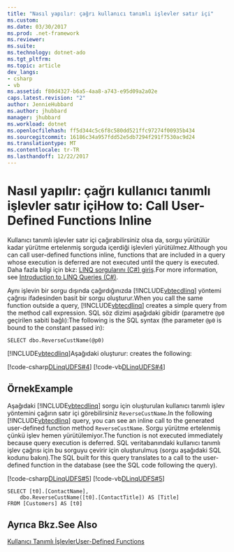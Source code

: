 ```yaml
---
title: "Nasıl yapılır: çağrı kullanıcı tanımlı işlevler satır içi"
ms.custom: 
ms.date: 03/30/2017
ms.prod: .net-framework
ms.reviewer: 
ms.suite: 
ms.technology: dotnet-ado
ms.tgt_pltfrm: 
ms.topic: article
dev_langs:
- csharp
- vb
ms.assetid: f80d4327-b6a5-4aa8-a743-e95d09a2a02e
caps.latest.revision: "2"
author: JennieHubbard
ms.author: jhubbard
manager: jhubbard
ms.workload: dotnet
ms.openlocfilehash: ff5d344c5c6f8c580dd521ffc97274f00935b434
ms.sourcegitcommit: 16186c34a957fdd52e5db7294f291f7530ac9d24
ms.translationtype: MT
ms.contentlocale: tr-TR
ms.lasthandoff: 12/22/2017
---
```

# <a name="how-to-call-user-defined-functions-inline"></a><span data-ttu-id="869bc-102">Nasıl yapılır: çağrı kullanıcı tanımlı işlevler satır içi</span><span class="sxs-lookup"><span data-stu-id="869bc-102">How to: Call User-Defined Functions Inline</span></span>
<span data-ttu-id="869bc-103">Kullanıcı tanımlı işlevler satır içi çağırabilirsiniz olsa da, sorgu yürütülür kadar yürütme ertelenmiş sorguda içerdiği işlevleri yürütülmez.</span><span class="sxs-lookup"><span data-stu-id="869bc-103">Although you can call user-defined functions inline, functions that are included in a query whose execution is deferred are not executed until the query is executed.</span></span> <span data-ttu-id="869bc-104">Daha fazla bilgi için bkz: [LINQ sorgularını (C#) giriş](~/docs/csharp/programming-guide/concepts/linq/introduction-to-linq-queries.md).</span><span class="sxs-lookup"><span data-stu-id="869bc-104">For more information, see [Introduction to LINQ Queries (C#)](~/docs/csharp/programming-guide/concepts/linq/introduction-to-linq-queries.md).</span></span>  
  
 <span data-ttu-id="869bc-105">Aynı işlevin bir sorgu dışında çağırdığınızda [!INCLUDE[vbtecdlinq](../../../../../../includes/vbtecdlinq-md.md)] yöntemi çağrısı ifadesinden basit bir sorgu oluşturur.</span><span class="sxs-lookup"><span data-stu-id="869bc-105">When you call the same function outside a query, [!INCLUDE[vbtecdlinq](../../../../../../includes/vbtecdlinq-md.md)] creates a simple query from the method call expression.</span></span> <span data-ttu-id="869bc-106">SQL söz dizimi aşağıdaki gibidir (parametre `@p0` geçirilen sabiti bağlı):</span><span class="sxs-lookup"><span data-stu-id="869bc-106">The following is the SQL syntax (the parameter `@p0` is bound to the constant passed in):</span></span>  
  
```  
SELECT dbo.ReverseCustName(@p0)  
```  
  
 [!INCLUDE[vbtecdlinq](../../../../../../includes/vbtecdlinq-md.md)]<span data-ttu-id="869bc-107">Aşağıdaki oluşturur:</span><span class="sxs-lookup"><span data-stu-id="869bc-107"> creates the following:</span></span>  
  
 [!code-csharp[DLinqUDFS#4](../../../../../../samples/snippets/csharp/VS_Snippets_Data/DLinqUDFS/cs/Program.cs#4)]
 [!code-vb[DLinqUDFS#4](../../../../../../samples/snippets/visualbasic/VS_Snippets_Data/DLinqUDFS/vb/Module1.vb#4)]  
  
## <a name="example"></a><span data-ttu-id="869bc-108">Örnek</span><span class="sxs-lookup"><span data-stu-id="869bc-108">Example</span></span>  
 <span data-ttu-id="869bc-109">Aşağıdaki [!INCLUDE[vbtecdlinq](../../../../../../includes/vbtecdlinq-md.md)] sorgu için oluşturulan kullanıcı tanımlı işlev yöntemini çağırın satır içi görebilirsiniz `ReverseCustName`.</span><span class="sxs-lookup"><span data-stu-id="869bc-109">In the following [!INCLUDE[vbtecdlinq](../../../../../../includes/vbtecdlinq-md.md)] query, you can see an inline call to the generated user-defined function method `ReverseCustName`.</span></span> <span data-ttu-id="869bc-110">Sorgu yürütme ertelenmiş çünkü işlev hemen yürütülemiyor.</span><span class="sxs-lookup"><span data-stu-id="869bc-110">The function is not executed immediately because query execution is deferred.</span></span> <span data-ttu-id="869bc-111">SQL veritabanındaki kullanıcı tanımlı işlev çağrısı için bu sorguyu çevirir için oluşturulmuş (sorgu aşağıdaki SQL kodunu bakın).</span><span class="sxs-lookup"><span data-stu-id="869bc-111">The SQL built for this query translates to a call to the user-defined function in the database (see the SQL code following the query).</span></span>  
  
 [!code-csharp[DLinqUDFS#5](../../../../../../samples/snippets/csharp/VS_Snippets_Data/DLinqUDFS/cs/Program.cs#5)]
 [!code-vb[DLinqUDFS#5](../../../../../../samples/snippets/visualbasic/VS_Snippets_Data/DLinqUDFS/vb/Module1.vb#5)]  
  
```  
SELECT [t0].[ContactName],  
    dbo.ReverseCustName([t0].[ContactTitle]) AS [Title]  
FROM [Customers] AS [t0]  
```  
  
## <a name="see-also"></a><span data-ttu-id="869bc-112">Ayrıca Bkz.</span><span class="sxs-lookup"><span data-stu-id="869bc-112">See Also</span></span>  
 [<span data-ttu-id="869bc-113">Kullanıcı Tanımlı İşlevler</span><span class="sxs-lookup"><span data-stu-id="869bc-113">User-Defined Functions</span></span>](../../../../../../docs/framework/data/adonet/sql/linq/user-defined-functions.md)
